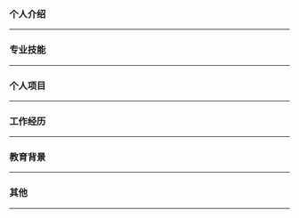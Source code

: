 

### 个人介绍

---



### 专业技能

---



### 个人项目

---



### 工作经历

---



### 教育背景

---



### 其他

---

